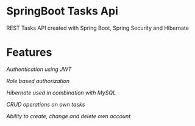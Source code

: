 # SpringBoot Tasks Api
REST Tasks API created with Spring Boot, Spring Security and Hibernate

# Features
*Authentication using JWT*

*Role based authorization*

*Hibernate used in combination with MySQL*

*CRUD operations on own tasks*

*Ability to create, change and delete own account*

